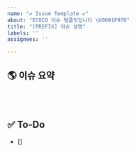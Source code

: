 ```yaml
---
name: "✔ Issue Template ✔"
about: "ECOCO 이슈 템플릿입니다 \U0001F970"
title: "[PREFIX] 이슈 설명"
labels: ''
assignees: ''

---
```


## 🌎 이슈 요약
<!-- 이슈에 대해 간단히 설명해주세요 -->

<br/><br/>

## ✅ To-Do
<!-- 이 이슈에서 해결할 일을 적어주세요 -->
- []
